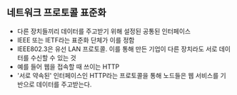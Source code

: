 
## 네트워크 프로토콜 표준화
- 다른 장치들끼리 데이터를 주고받기 위해 설정된 공통된 인터페이스
- IEEE 또는 IETF라는 표준화 단체가 이를 정함
- IEEE802.3은 유선 LAN 프로토콜. 이를 통해 만든 기업이 다른 장치라도
서로 데이터를 수신할 수 있는 것
- 예를 들어 웹을 접속할 때 쓰이는 HTTP
- '서로 약속된' 인터페이스인 HTTP라는 프로토콜을 통해
노드들은 웹 서비스를 기반으로 데이터를 주고받는다.